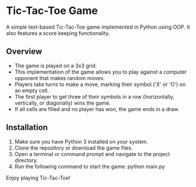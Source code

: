 # Tic-Tac-Toe Game

A simple text-based Tic-Tac-Toe game implemented in Python using OOP.
It also features a score keeping functionality.

## Overview

* The game is played on a 3x3 grid.
* This implementation of the game allows you to play against a computer opponent that makes random moves.
* Players take turns to make a move, marking their symbol ('X' or 'O') on an empty cell.
* The first player to get three of their symbols in a row (horizontally, vertically, or diagonally) wins the game.
* If all cells are filled and no player has won, the game ends in a draw.

## Installation

1. Make sure you have Python 3 installed on your system.
2. Clone the repository or download the game files.
3. Open a terminal or command prompt and navigate to the project directory.
4. Run the following command to start the game:
python main.py


Enjoy playing Tic-Tac-Toe!